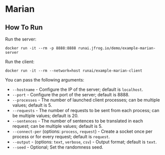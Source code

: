 # Marian

## How To Run

Run the server:
```
docker run -it --rm -p 8888:8888 runai.jfrog.io/demo/example-marian-server
```

Run the client:
```
docker run -it --rm --network=host runai/example-marian-client
```

You can pass the following arguments:
- `--hostname` - Configure the IP of the server; default is `localhost`.
- `--port` - Configure the port of the server; default is 8888.
- `--processes` - The number of launched client processes; can be multiple values; default is 5.
- `--requests` - The number of requests to be sent from each process; can be multiple values; default is 20.
- `--sentences` - The number of sentences to be translated in each request; can be multiple values; default is 5.
- `--connect-per` (options: `process`, `request`) - Create a socket once per process or for every request; default is `request`.
- `--output` - (options: `text`, `verbose`, `csv`) - Output format; default is `text`.
- `--seed` - Optional; Set the randomness seed.

